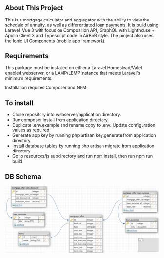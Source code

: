 ## About This Project

This is a mortgage calculator and aggregator with the ability to view the schedule of annuity, as well as differentiated loan payments. It is build using Laravel, Vue 3 with focus on Composition API, GraphQL with Lighthouse + Apollo Client 3 and Typescript code in AirBnB style. The project also uses the Ionic UI Components (mobile app framework).

## Requirements

This package must be installed on either a Laravel Homestead/Valet enabled webserver, or a LAMP/LEMP instance that meets Laravel's minimum requirements.

Installation requires Composer and NPM.

## To install

- Clone repository into webserver/application directory.
- Run composer install from application directory.
- Duplicate .env.example and rename copy to .env. Update configuration values as required.
- Generate app key by running php artisan key:generate from application directory.
- Install database tables by running php artisan migrate from application directory.
- Go to resources/js subdirectory and run npm install, then run npm run build

## DB Schema

![DB Schema](DB_schema.png "DB Schema")
